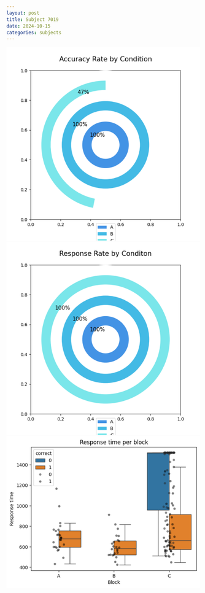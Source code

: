 ```yaml
---
layout: post
title: Subject 7019
date: 2024-10-15
categories: subjects
---
```


![](data/7019/run-12/7019_accuracy_rate.png)
![](data/7019/run-12/7019_response_rate.png)
![](data/7019/run-12/7019_rt.png)
